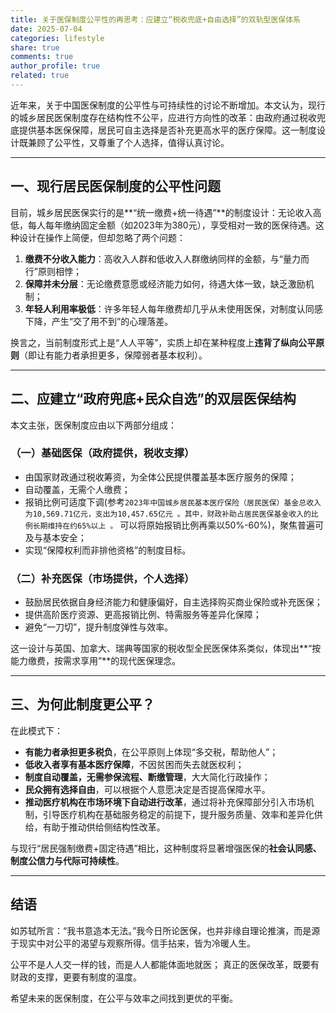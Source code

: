 ```yaml
---
title: 关于医保制度公平性的再思考：应建立“税收兜底+自由选择”的双轨型医保体系
date: 2025-07-04
categories: lifestyle
share: true
comments: true
author_profile: true
related: true
---
```



近年来，关于中国医保制度的公平性与可持续性的讨论不断增加。本文认为，现行的城乡居民医保制度存在结构性不公平，应进行方向性的改革：由政府通过税收兜底提供基本医保保障，居民可自主选择是否补充更高水平的医疗保障。这一制度设计既兼顾了公平性，又尊重了个人选择，值得认真讨论。

---

## 一、现行居民医保制度的公平性问题

目前，城乡居民医保实行的是\*\*“统一缴费+统一待遇”\*\*的制度设计：无论收入高低，每人每年缴纳固定金额（如2023年为380元），享受相对一致的医保待遇。这种设计在操作上简便，但却忽略了两个问题：

1. **缴费不分收入能力**：高收入人群和低收入人群缴纳同样的金额，与“量力而行”原则相悖；
2. **保障并未分层**：无论缴费意愿或经济能力如何，待遇大体一致，缺乏激励机制；
3. **年轻人利用率极低**：许多年轻人每年缴费却几乎从未使用医保，对制度认同感下降，产生“交了用不到”的心理落差。

换言之，当前制度形式上是“人人平等”，实质上却在某种程度上**违背了纵向公平原则**（即让有能力者承担更多，保障弱者基本权利）。

---

## 二、应建立“政府兜底+民众自选”的双层医保结构

本文主张，医保制度应由以下两部分组成：

### （一）**基础医保（政府提供，税收支撑）**

* 由国家财政通过税收筹资，为全体公民提供覆盖基本医疗服务的保障；
* 自动覆盖，无需个人缴费；
* 报销比例可适度下调(参考`2023年中国城乡居民基本医疗保险（居民医保）基金总收入为10,569.71亿元，支出为10,457.65亿元 。其中，财政补助占居民医保基金收入的比例长期维持在约65%以上 。` 可以将原始报销比例再乘以50%-60%)，聚焦普遍可及与基本安全；
* 实现“保障权利而非排他资格”的制度目标。

### （二）**补充医保（市场提供，个人选择）**

* 鼓励居民依据自身经济能力和健康偏好，自主选择购买商业保险或补充医保；
* 提供高阶医疗资源、更高报销比例、特需服务等差异化保障；
* 避免“一刀切”，提升制度弹性与效率。

这一设计与英国、加拿大、瑞典等国家的税收型全民医保体系类似，体现出\*\*“按能力缴费，按需求享用”\*\*的现代医保理念。

---

## 三、为何此制度更公平？

在此模式下：

* **有能力者承担更多税负**，在公平原则上体现“多交税，帮助他人”；
* **低收入者享有基本医疗保障**，不因贫困而失去就医权利；
* **制度自动覆盖，无需参保流程、断缴管理**，大大简化行政操作；
* **民众拥有选择自由**，可以根据个人意愿决定是否提高保障水平。
* **推动医疗机构在市场环境下自动进行改革**，通过将补充保障部分引入市场机制，引导医疗机构在基础服务稳定的前提下，提升服务质量、效率和差异化供给，有助于推动供给侧结构性改革。

与现行“居民强制缴费+固定待遇”相比，这种制度将显著增强医保的**社会认同感、制度公信力与代际可持续性**。

---

## 结语
如苏轼所言：“我书意造本无法。”我今日所论医保，也并非缘自理论推演，而是源于现实中对公平的渴望与观察所得。信手拈来，皆为冷暖人生。

公平不是人人交一样的钱，而是人人都能体面地就医；
真正的医保改革，既要有财政的支撑，更要有制度的温度。

希望未来的医保制度，在公平与效率之间找到更优的平衡。